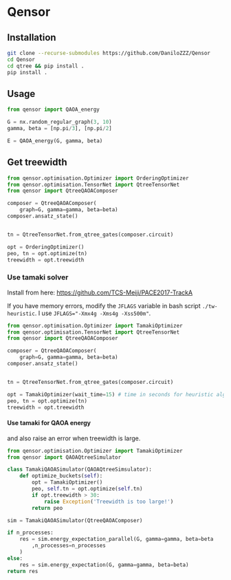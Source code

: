 # Qensor

## Installation

```bash
git clone --recurse-submodules https://github.com/DaniloZZZ/Qensor
cd Qensor
cd qtree && pip install .
pip install .
```


## Usage

```python
from qensor import QAOA_energy

G = nx.random_regular_graph(3, 10)
gamma, beta = [np.pi/3], [np.pi/2]

E = QAOA_energy(G, gamma, beta)
```

## Get treewidth

```python
from qensor.optimisation.Optimizer import OrderingOptimizer
from qensor.optimisation.TensorNet import QtreeTensorNet
from qensor import QtreeQAOAComposer

composer = QtreeQAOAComposer(
	graph=G, gamma=gamma, beta=beta)
composer.ansatz_state()


tn = QtreeTensorNet.from_qtree_gates(composer.circuit)

opt = OrderingOptimizer()
peo, tn = opt.optimize(tn)
treewidth = opt.treewidth

```

### Use tamaki solver


Install from here: https://github.com/TCS-Meiji/PACE2017-TrackA

If you have memory errors, modify the `JFLAGS` variable in bash script `./tw-heuristic`. I use `JFLAGS="-Xmx4g -Xms4g -Xss500m"`.

```python
from qensor.optimisation.Optimizer import TamakiOptimizer
from qensor.optimisation.TensorNet import QtreeTensorNet
from qensor import QtreeQAOAComposer

composer = QtreeQAOAComposer(
	graph=G, gamma=gamma, beta=beta)
composer.ansatz_state()


tn = QtreeTensorNet.from_qtree_gates(composer.circuit)

opt = TamakiOptimizer(wait_time=15) # time in seconds for heuristic algorithm
peo, tn = opt.optimize(tn)
treewidth = opt.treewidth

```
#### Use tamaki for QAOA energy

and also raise an error when treewidth is large.

```python
from qensor.optimisation.Optimizer import TamakiOptimizer
from qensor import QAOAQtreeSimulator

class TamakiQAOASimulator(QAOAQtreeSimsulator):
    def optimize_buckets(self):
        opt = TamakiOptimizer()
        peo, self.tn = opt.optimize(self.tn)
        if opt.treewidth > 30:
            raise Exception('Treewidth is too large!')
        return peo

sim = TamakiQAOASimulator(QtreeQAOAComposer)

if n_processes:
    res = sim.energy_expectation_parallel(G, gamma=gamma, beta=beta
        ,n_processes=n_processes
    )
else:
    res = sim.energy_expectation(G, gamma=gamma, beta=beta)
return res

```
